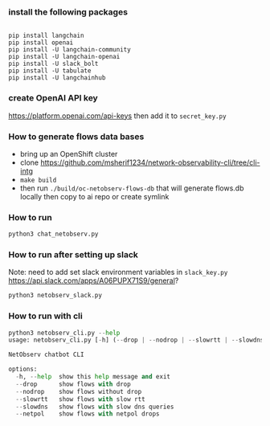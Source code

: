 

### install the following packages
```shell

pip install langchain
pip install openai
pip install -U langchain-community
pip install -U langchain-openai
pip install -U slack_bolt
pip install -U tabulate
pip install -U langchainhub
```

### create OpenAI API key
https://platform.openai.com/api-keys
then add it to `secret_key.py`

### How to generate flows data bases
- bring up an OpenShift cluster
- clone https://github.com/msherif1234/network-observability-cli/tree/cli-intg
- `make build`
- then run `./build/oc-netobserv-flows-db`
that will generate flows.db locally then copy to ai repo or create symlink

### How to run
```python
python3 chat_netobserv.py
```

### How to run after setting up slack
Note: need to add set slack environment variables in `slack_key.py`
https://api.slack.com/apps/A06PUPX71S9/general?

```python
python3 netobserv_slack.py
```

### How to run with cli
```python
python3 netobserv_cli.py --help
usage: netobserv_cli.py [-h] (--drop | --nodrop | --slowrtt | --slowdns)

NetObserv chatbot CLI

options:
  -h, --help  show this help message and exit
  --drop      show flows with drop
  --nodrop    show flows without drop
  --slowrtt   show flows with slow rtt
  --slowdns   show flows with slow dns queries
  --netpol    show flows with netpol drops
```
